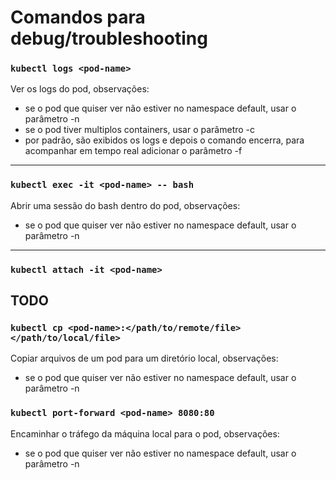 # Comandos para debug/troubleshooting

### `kubectl logs <pod-name>`
Ver os logs do pod, observações:
* se o pod que quiser ver não estiver no namespace default, usar o parâmetro -n <namespace-name>
* se o pod tiver multiplos containers, usar o parâmetro -c <container-name>
* por padrão, são exibidos os logs e depois o comando encerra, para acompanhar em tempo real adicionar o parâmetro -f
---

### `kubectl exec -it <pod-name> -- bash`
Abrir uma sessão do bash dentro do pod, observações:
* se o pod que quiser ver não estiver no namespace default, usar o parâmetro -n <namespace-name>
---

### `kubectl attach -it <pod-name>`

TODO
---

### `kubectl cp <pod-name>:</path/to/remote/file> </path/to/local/file>`
Copiar arquivos de um pod para um diretório local, observações:
* se o pod que quiser ver não estiver no namespace default, usar o parâmetro -n <namespace-name>
  
### `kubectl port-forward <pod-name> 8080:80`
Encaminhar o tráfego da máquina local para o pod, observações:
* se o pod que quiser ver não estiver no namespace default, usar o parâmetro -n <namespace-name>
